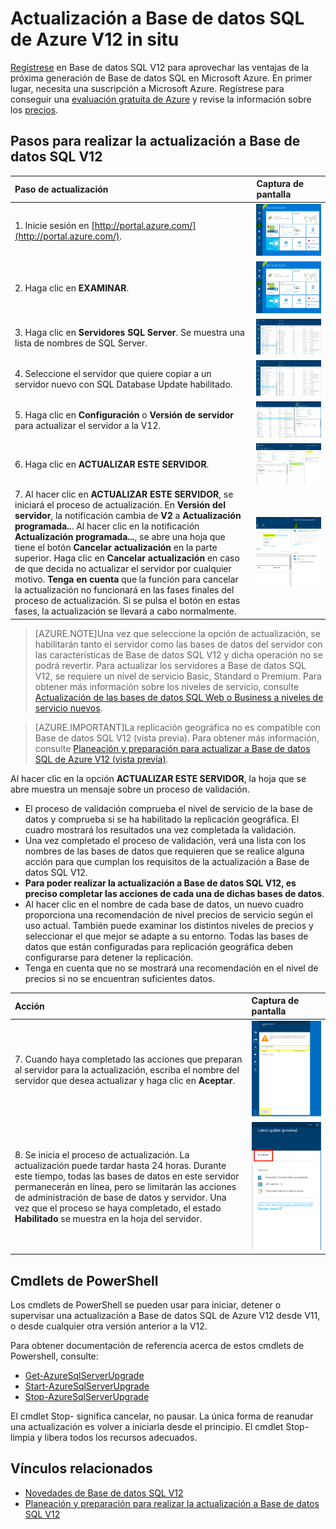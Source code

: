 <properties 
	pageTitle="Actualización a Base de datos SQL de Azure V12" 
	description="Explica cómo actualizar a Base de datos SQL de Azure V12 desde una versión anterior de Base de datos SQL de Azure." 
	services="sql-database" 
	documentationCenter="" 
	authors="sonalmm" 
	manager="jeffreyg" 
	editor=""/>

<tags 
	ms.service="sql-database" 
	ms.devlang="na" 
	ms.topic="article" 
	ms.tgt_pltfrm="na" 
	ms.workload="data-management" 
	ms.date="05/15/2015" 
	ms.author="sonalm"/>


# Actualización a Base de datos SQL de Azure V12 in situ


[Regístrese](https://portal.azure.com) en Base de datos SQL V12 para aprovechar las ventajas de la próxima generación de Base de datos SQL en Microsoft Azure. En primer lugar, necesita una suscripción a Microsoft Azure. Regístrese para conseguir una [evaluación gratuita de Azure](http://azure.microsoft.com/pricing/free-trial) y revise la información sobre los [precios](http://azure.microsoft.com/pricing/details/sql-database).


## Pasos para realizar la actualización a Base de datos SQL V12


| Paso de actualización | Captura de pantalla |
| :--- | :--- |
| 1\. Inicie sesión en [http://portal.azure.com/](http://portal.azure.com/). | ![Nuevo portal de Azure][1] |
| 2\. Haga clic en **EXAMINAR**. | ![Examinar servicios][2] |
| 3\. Haga clic en **Servidores SQL Server**. Se muestra una lista de nombres de SQL Server. | ![Seleccione un servicio SQL Server][3] |
| 4\. Seleccione el servidor que quiere copiar a un servidor nuevo con SQL Database Update habilitado. | ![Muestra una lista de servidores SQL Server][4] |
| 5\. Haga clic en **Configuración** o **Versión de servidor** para actualizar el servidor a la V12. | ![Característica de vista previa más reciente][5] |
| 6\. Haga clic en **ACTUALIZAR ESTE SERVIDOR**. | ![Actualiza el servidor SQL Server a la vista previa][6] |
| 7\. Al hacer clic en **ACTUALIZAR ESTE SERVIDOR**, se iniciará el proceso de actualización. En **Versión del servidor**, la notificación cambia de **V2** a **Actualización programada..**. Al hacer clic en la notificación **Actualización programada...**, se abre una hoja que tiene el botón **Cancelar actualización** en la parte superior. Haga clic en **Cancelar actualización** en caso de que decida no actualizar el servidor por cualquier motivo. **Tenga en cuenta** que la función para cancelar la actualización no funcionará en las fases finales del proceso de actualización. Si se pulsa el botón en estas fases, la actualización se llevará a cabo normalmente.|![Cancelar actualización][9] 


> [AZURE.NOTE]Una vez que seleccione la opción de actualización, se habilitarán tanto el servidor como las bases de datos del servidor con las características de Base de datos SQL V12 y dicha operación no se podrá revertir. Para actualizar los servidores a Base de datos SQL V12, se requiere un nivel de servicio Basic, Standard o Premium. Para obtener más información sobre los niveles de servicio, consulte [Actualización de las bases de datos SQL Web o Business a niveles de servicio nuevos](sql-database-upgrade-new-service-tiers.md).


> [AZURE.IMPORTANT]La replicación geográfica no es compatible con Base de datos SQL V12 (vista previa). Para obtener más información, consulte [Planeación y preparación para actualizar a Base de datos SQL de Azure V12 (vista previa)](sql-database-v12-plan-prepare-upgrade.md).


Al hacer clic en la opción **ACTUALIZAR ESTE SERVIDOR**, la hoja que se abre muestra un mensaje sobre un proceso de validación.


- El proceso de validación comprueba el nivel de servicio de la base de datos y comprueba si se ha habilitado la replicación geográfica. El cuadro mostrará los resultados una vez completada la validación. 
- Una vez completado el proceso de validación, verá una lista con los nombres de las bases de datos que requieren que se realice alguna acción para que cumplan los requisitos de la actualización a Base de datos SQL V12.
 - **Para poder realizar la actualización a Base de datos SQL V12, es preciso completar las acciones de cada una de dichas bases de datos**.
- Al hacer clic en el nombre de cada base de datos, un nuevo cuadro proporciona una recomendación de nivel precios de servicio según el uso actual. También puede examinar los distintos niveles de precios y seleccionar el que mejor se adapte a su entorno. Todas las bases de datos que están configuradas para replicación geográfica deben configurarse para detener la replicación. 
- Tenga en cuenta que no se mostrará una recomendación en el nivel de precios si no se encuentran suficientes datos. 


| Acción | Captura de pantalla |
| :--- | :--- |
| 7\. Cuando haya completado las acciones que preparan al servidor para la actualización, escriba el nombre del servidor que desea actualizar y haga clic en **Aceptar**. | ![Confirmar el nombre del servidor que se va a actualizar][7] |
| 8\. Se inicia el proceso de actualización. La actualización puede tardar hasta 24 horas. Durante este tiempo, todas las bases de datos en este servidor permanecerán en línea, pero se limitarán las acciones de administración de base de datos y servidor. Una vez que el proceso se haya completado, el estado **Habilitado** se muestra en la hoja del servidor. | ![Confirma que las características de vista previa están habilitadas][8] |


## Cmdlets de PowerShell


Los cmdlets de PowerShell se pueden usar para iniciar, detener o supervisar una actualización a Base de datos SQL de Azure V12 desde V11, o desde cualquier otra versión anterior a la V12.


Para obtener documentación de referencia acerca de estos cmdlets de Powershell, consulte:


- [Get-AzureSqlServerUpgrade](http://msdn.microsoft.com/library/mt143621.aspx)
- [Start-AzureSqlServerUpgrade](http://msdn.microsoft.com/library/mt143623.aspx)
- [Stop-AzureSqlServerUpgrade](http://msdn.microsoft.com/library/mt143622.aspx)


El cmdlet Stop- significa cancelar, no pausar. La única forma de reanudar una actualización es volver a iniciarla desde el principio. El cmdlet Stop- limpia y libera todos los recursos adecuados.


## Vínculos relacionados

-  [Novedades de Base de datos SQL V12](sql-database-v12-whats-new.md) 
- [Planeación y preparación para realizar la actualización a Base de datos SQL V12](sql-database-v12-plan-prepare-upgrade.md)


<!--Image references-->
[1]: ./media/sql-database-v12-upgrade/firstscreenportal.png
[2]: ./media/sql-database-v12-upgrade/firstscreenportal.png
[3]: ./media/sql-database-v12-upgrade/sqlserverlist.png
[4]: ./media/sql-database-v12-upgrade/sqlserverlist.png
[5]: ./media/sql-database-v12-upgrade/latestprview.png
[6]: ./media/sql-database-v12-upgrade/upgrade.png
[7]: ./media/sql-database-v12-upgrade/typeservername.png
[8]: ./media/sql-database-v12-upgrade/enabled.png
[9]: ./media/sql-database-v12-upgrade/cancel.PNG
 

<!---HONumber=August15_HO6-->